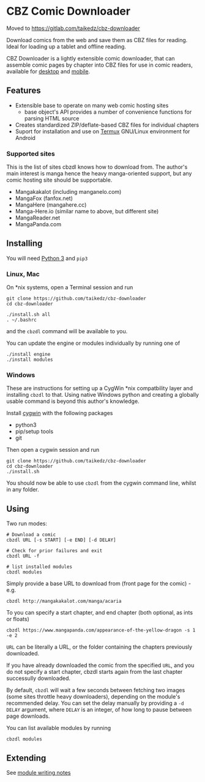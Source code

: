 # CBZ Comic Downloader

Moved to <https://gitlab.com/taikedz/cbz-downloader>

Download comics from the web and save them as CBZ files for reading. Ideal for loading up a tablet and offline reading.

CBZ Downloader is a lightly extensible comic downloader, that can assemble comic pages by chapter into CBZ files for use in comic readers, available for [desktop](https://lifehacker.com/5858906/five-best-desktop-comic-book-readers) and [mobile](https://thedroidguy.com/2018/01/5-best-comic-book-reader-apps-android-device-2018-1069923).

## Features

* Extensible base to operate on many web comic hosting sites
	* base object's API provides a number of convenience functions for parsing HTML source
* Creates standardized ZIP/deflate-based CBZ files for individual chapters
* Suport for installation and use on [Termux](https://termux.com/) GNU/Linux environment for Android

### Supported sites

This is the list of sites cbzdl knows how to download from. The author's main interest is manga hence the heavy manga-oriented support, but any comic hosting site should be supportable.

* Mangakakalot (including manganelo.com)
* MangaFox (fanfox.net)
* MangaHere (mangahere.cc)
* Manga-Here.io (similar name to above, but different site)
* MangaReader.net
* MangaPanda.com

## Installing

You will need [Python 3](https://www.python.org/) and `pip3`

### Linux, Mac

On *nix systems, open a Terminal session and run

	git clone https://github.com/taikedz/cbz-downloader
	cd cbz-downloader

	./install.sh all
	. ~/.bashrc

and the `cbzdl` command will be available to you.

You can update the engine or modules individually by running one of

	./install engine
	./install modules

### Windows

These are instructions for setting up a CygWin *nix compatbility layer and installing `cbzdl` to that. Using native Windows python and creating a globally usable command is beyond this author's knowledge.

Install [cygwin](https://www.cygwin.com/) with the following packages

* python3
* pip/setup tools
* git

Then open a cygwin session and run

	git clone https://github.com/taikedz/cbz-downloader
	cd cbz-downloader
	./install.sh

You should now be able to use `cbzdl` from the cygwin command line, whilst in any folder.

## Using

Two run modes:

	# Download a comic
	cbzdl URL [-s START] [-e END] [-d DELAY]

	# Check for prior failures and exit
	cbzdl URL -f

	# list installed modules
	cbzdl modules

Simply provide a base URL to download from (front page for the comic) - e.g.

	cbzdl http://mangakakalot.com/manga/acaria

To you can specify a start chapter, and end chapter (both optional, as ints or floats)

	cbzdl https://www.mangapanda.com/appearance-of-the-yellow-dragon -s 1 -e 2

`URL` can be literally a URL, or the folder containing the chapters previously downloaded.

If you have already downloaded the comic from the specified `URL`, and you do not specify a start chapter, cbzdl starts again from the last chapter successully downloaded.

By default, `cbzdl` will wait a few seconds between fetching two images (some sites throttle heavy downloaders), depending on the module's recommended delay. You can set the delay manually by providing a `-d DELAY` argument, where `DELAY` is an integer, of how long to pause between page downloads.

You can list available modules by running

	cbzdl modules

## Extending

See [module writing notes](writing_modules.md)
